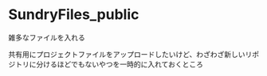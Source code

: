 # SundryFiles_public

雑多なファイルを入れる

共有用にプロジェクトファイルをアップロードしたいけど、わざわざ新しいリポジトリに分けるほどでもないやつを一時的に入れておくところ
